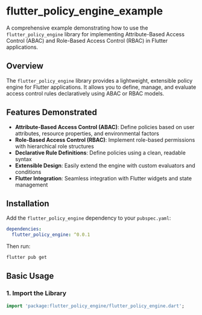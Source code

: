 # flutter_policy_engine_example

A comprehensive example demonstrating how to use the `flutter_policy_engine` library for implementing Attribute-Based Access Control (ABAC) and Role-Based Access Control (RBAC) in Flutter applications.

## Overview

The `flutter_policy_engine` library provides a lightweight, extensible policy engine for Flutter applications. It allows you to define, manage, and evaluate access control rules declaratively using ABAC or RBAC models.

## Features Demonstrated

- **Attribute-Based Access Control (ABAC)**: Define policies based on user attributes, resource properties, and environmental factors
- **Role-Based Access Control (RBAC)**: Implement role-based permissions with hierarchical role structures
- **Declarative Rule Definitions**: Define policies using a clean, readable syntax
- **Extensible Design**: Easily extend the engine with custom evaluators and conditions
- **Flutter Integration**: Seamless integration with Flutter widgets and state management

## Installation

Add the `flutter_policy_engine` dependency to your `pubspec.yaml`:

```yaml
dependencies:
  flutter_policy_engine: ^0.0.1
```

Then run:

```bash
flutter pub get
```

## Basic Usage

### 1. Import the Library

```dart
import 'package:flutter_policy_engine/flutter_policy_engine.dart';
```
